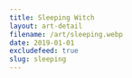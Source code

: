 ```yaml
---
title: Sleeping Witch
layout: art-detail
filename: /art/sleeping.webp
date: 2019-01-01
excludefeed: true
slug: sleeping
---
```

